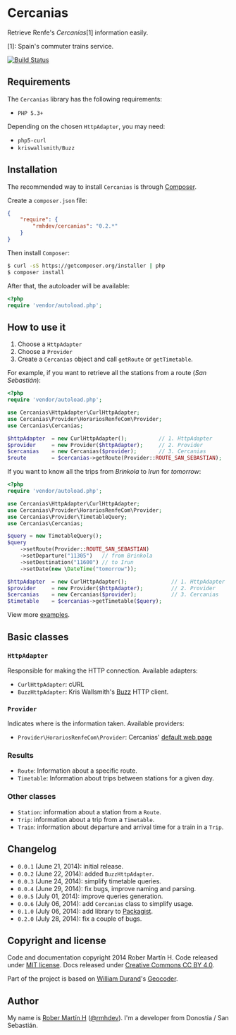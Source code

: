# Cercanias

Retrieve Renfe's *Cercanías*[1] information easily.

[1]: Spain's commuter trains service.

[![Build Status](https://travis-ci.org/rmhdev/cercanias.svg?branch=master)](https://travis-ci.org/rmhdev/cercanias)

## Requirements

The `Cercanias` library has the following requirements:

- `PHP 5.3+`

Depending on the chosen `HttpAdapter`, you may need:

- `php5-curl`
- `kriswallsmith/Buzz`

## Installation

The recommended way to install `Cercanias` is through [Composer][].

Create a `composer.json` file:

``` json
{
    "require": {
        "rmhdev/cercanias": "0.2.*"
    }
}
```

Then install `Composer`:

``` bash
$ curl -sS https://getcomposer.org/installer | php
$ composer install
```

After that, the autoloader will be available:

``` php
<?php
require 'vendor/autoload.php';
```

## How to use it

1. Choose a `HttpAdapter`
2. Choose a `Provider`
3. Create a `Cercanias` object and call `getRoute` or `getTimetable`.

For example, if you want to retrieve all the stations from a route (*San Sebastián*):

``` php
<?php
require 'vendor/autoload.php';

use Cercanias\HttpAdapter\CurlHttpAdapter;
use Cercanias\Provider\HorariosRenfeCom\Provider;
use Cercanias\Cercanias;

$httpAdapter  = new CurlHttpAdapter();          // 1. HttpAdapter
$provider     = new Provider($httpAdapter);     // 2. Provider
$cercanias    = new Cercanias($provider);       // 3. Cercanias
$route        = $cercanias->getRoute(Provider::ROUTE_SAN_SEBASTIAN);
```

If you want to know all the trips from *Brinkola* to *Irun* for *tomorrow*:

``` php
<?php
require 'vendor/autoload.php';

use Cercanias\HttpAdapter\CurlHttpAdapter;
use Cercanias\Provider\HorariosRenfeCom\Provider;
use Cercanias\Provider\TimetableQuery;
use Cercanias\Cercanias;

$query = new TimetableQuery();
$query
    ->setRoute(Provider::ROUTE_SAN_SEBASTIAN)
    ->setDeparture("11305")   // from Brinkola
    ->setDestination("11600") // to Irun
    ->setDate(new \DateTime("tomorrow"));

$httpAdapter  = new CurlHttpAdapter();              // 1. HttpAdapter
$provider     = new Provider($httpAdapter);         // 2. Provider
$cercanias    = new Cercanias($provider);           // 3. Cercanias
$timetable    = $cercanias->getTimetable($query);
```

View more [examples](examples).

## Basic classes

### `HttpAdapter`

Responsible for making the HTTP connection. Available adapters:

- `CurlHttpAdapter`: cURL
- `BuzzHttpAdapter`: Kris Wallsmith's [Buzz] HTTP client.

### `Provider`

Indicates where is the information taken. Available providers:

- `Provider\HorariosRenfeCom\Provider`: Cercanias' [default web page]

### Results

- `Route`: Information about a specific route.
- `Timetable`: Information about trips between stations for a given day.

### Other classes

- `Station`: information about a station from a `Route`.
- `Trip`: information about a trip from a `Timetable`.
- `Train`: information about departure and arrival time for a train in a `Trip`.

## Changelog

* `0.0.1` (June 21, 2014): initial release.
* `0.0.2` (June 22, 2014): added `BuzzHttpAdapter`.
* `0.0.3` (June 24, 2014): simplify timetable queries.
* `0.0.4` (June 29, 2014): fix bugs, improve naming and parsing.
* `0.0.5` (July 01, 2014): improve queries generation.
* `0.0.6` (July 06, 2014): add `Cercanias` class to simplify usage.
* `0.1.0` (July 06, 2014): add library to [Packagist][].
* `0.2.0` (July 28, 2014): fix a couple of bugs.

## Copyright and license

Code and documentation copyright 2014 Rober Martín H.
Code released under [MIT license](LICENSE).
Docs released under [Creative Commons CC BY 4.0][].

Part of the project is based on [William Durand]'s [Geocoder][].

## Author

My name is [Rober Martín H][] ([@rmhdev][]). I'm a developer from Donostia / San Sebastián.

[Composer]: https://getcomposer.org/
[Packagist]: https://packagist.org/
[Buzz]: https://github.com/kriswallsmith/Buzz
[default web page]: http://www.renfe.com/viajeros/cercanias/
[Creative Commons CC BY 4.0]: http://creativecommons.org/licenses/by/4.0/
[William Durand]: http://williamdurand.fr/
[Geocoder]: https://github.com/geocoder-php/Geocoder
[Rober Martín H]: http://rmhdev.net/
[@rmhdev]: http://twitter.com/rmhdev
